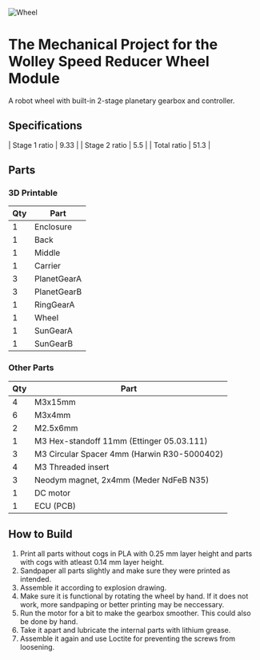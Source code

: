 
![Wheel](wheel.png)

The Mechanical Project for the Wolley Speed Reducer Wheel Module
================================================================

A robot wheel with built-in 2-stage planetary gearbox and controller.

Specifications
--------------

| Stage 1 ratio | 9.33 |
| Stage 2 ratio |  5.5 |
| Total ratio   | 51.3 |

Parts
-----

### 3D Printable

| Qty | Part        |
| --- | ----------- |
|   1 | Enclosure   |
|   1 | Back        |
|   1 | Middle      |
|   1 | Carrier     |
|   3 | PlanetGearA |
|   3 | PlanetGearB |
|   1 | RingGearA   |
|   1 | Wheel       |
|   1 | SunGearA    |
|   1 | SunGearB    |

### Other Parts

| Qty | Part                                        |
| --- | ------------------------------------------- |
|   4 | M3x15mm                                     |
|   6 | M3x4mm                                      |
|   2 | M2.5x6mm                                    |
|   1 | M3 Hex-standoff 11mm (Ettinger 05.03.111)   |
|   3 | M3 Circular Spacer 4mm (Harwin R30-5000402) |
|   4 | M3 Threaded insert                          |
|   3 | Neodym magnet, 2x4mm (Meder NdFeB N35)      |
|   1 | DC motor                                    |
|   1 | ECU (PCB)                                   |

How to Build
------------

1. Print all parts without cogs in PLA with 0.25 mm layer height and parts
   with cogs with atleast 0.14 mm layer height.
2. Sandpaper all parts slightly and make sure they were printed as intended.
3. Assemble it according to explosion drawing. 
4. Make sure it is functional by rotating the wheel by hand. If it does not
   work, more sandpaping or better printing may be neccessary.
5. Run the motor for a bit to make the gearbox smoother. This could also be
   done by hand.
6. Take it apart and lubricate the internal parts with lithium grease.
7. Assemble it again and use Loctite for preventing the screws from loosening.

